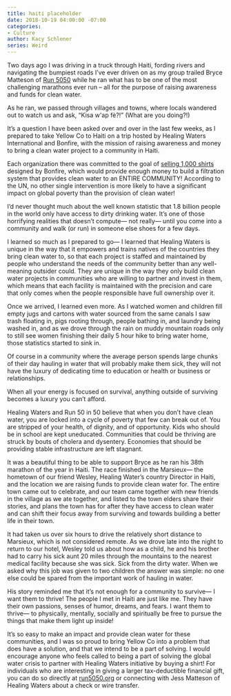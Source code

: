 ```yaml
---
title: haiti placeholder
date: 2018-10-19 04:00:00 -07:00
categories:
- Culture
author: Kacy Schlener
series: Weird
---
```


Two days ago I was driving in a truck through Haiti, fording rivers and navigating the bumpiest roads I’ve ever driven on as my group trailed Bryce Matteson of [Run 5050](https://www.classy.org/campaign/run-5050/c160482) while he ran what has to be one of the most challenging marathons ever run – all for the purpose of raising awareness and funds for clean water. 

As he ran, we passed through villages and towns, where locals wandered out to watch us and ask, “Kisa w'ap fè?!” (What are you doing?!)

It’s a question I have been asked over and over in the last few weeks, as I prepared to take Yellow Co to Haiti on a trip hosted by Healing Waters International and Bonfire, with the mission of raising awareness and money to bring a clean water project to a community in Haiti. 

Each organization there was committed to the goal of [selling 1,000 shirts](https://www.bonfire.com/fueled-by-water/?utm_source=healing%20waters&utm_campaign=kacy%20schlener) designed by Bonfire, which would provide enough money to build a filtration system that provides clean water to an ENTIRE COMMUNITY! According to the UN, no other single intervention is more likely to have a significant impact on global poverty than the provision of clean water!

I’d never thought much about the well known statistic that 1.8 billion people in the world only have access to dirty drinking water. It’s one of those horrifying realities that doesn’t compute— not really— until you come into a community and walk (or run) in someone else shoes for a few days. 

I learned so much as I prepared to go— I learned that Healing Waters is unique in the way that it empowers and trains natives of the countries they bring clean water to, so that each project is staffed and maintained by people who understand the needs of the community better than any well-meaning outsider could. They are unique in the way they only build clean water projects in communities who are willing to partner and invest in them, which means that each facility is maintained with the precision and care that only comes when the people responsible have full ownership over it.

Once we arrived, I learned even more. As I watched women and children fill empty jugs and cartons with water sourced from the same canals I saw trash floating in, pigs rooting through, people bathing in, and laundry being washed in, and as we drove through the rain on muddy mountain roads only to still see women finishing their daily 5 hour hike to bring water home, those statistics started to sink in. 

Of course in a community where the average person spends large chunks of their day hauling in water that will probably make them sick, they will not have the luxury of dedicating time to education or health or business or relationships. 

When all your energy is focused on survival, anything outside of surviving becomes a luxury you can’t afford. 

Healing Waters and Run 50 in 50 believe that when you don’t have clean water, you are locked into a cycle of poverty that few can break out of. You are stripped of your health, of dignity, and of opportunity. Kids who should be in school are kept uneducated. Communities that could be thriving are struck by bouts of cholera and dysentery. Economies that should be providing stable infrastructure are left stagnant.

It was a beautiful thing to be able to support Bryce as he ran his 38th marathon of the year in Haiti. The race finished in the Marsieux— the hometown of our friend Wesley, Healing Water’s country Director in Haiti, and the location we are raising funds to provide clean water for. The entire town came out to celebrate, and our team came together with new friends in the village as we ate together, and listed to the town elders share their stories, and plans the town has for after they have access to clean water and can shift their focus away from surviving and towards building a better life in their town. 

It had taken us over six hours to drive the relatively short distance to Marsieux, which is not considered remote. As we drove late into the night to return to our hotel, Wesley told us about how as a child, he and his brother had to carry his sick aunt 20 miles through the mountains to the nearest medical facility because she was sick. Sick from the dirty water. When we asked why this job was given to two children the answer was simple: no one else could be spared from the important work of hauling in water. 

His story reminded me that it’s not enough for a community to survive— I want them to thrive! The people I met in Haiti are just like me. They have their own passions, senses of humor, dreams, and fears. I want them to thrive— to physically, mentally, socially and spiritually be free to pursue the things that make them light up inside! 

It’s so easy to make an impact and provide clean water for these communities, and I was so proud to bring Yellow Co into a problem that does have a solution, and that we intend to be a part of solving. I would encourage anyone who feels called to being a part of solving the global water crisis to partner with Healing Waters initiative by buying a shirt! For individuals who are interesting in giving a larger tax-deductible financial gift, you can do so directly at [run5050.org](https://www.classy.org/campaign/run-5050/c160482) or connecting with Jess Matteson of Healing Waters about a check or wire transfer.
